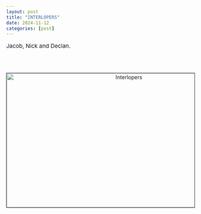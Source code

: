 ```yaml
---
layout: post
title: "INTERLOPERS"
date: 2024-11-12
categories: [post]
---
```

<p style="font-size:15px">
Jacob, Nick and Declan.

<br><br>
<div id="ftr-container" style="text-align: center;"><img src="{{ site.baseurl }}/images/assets/int.jpg" alt="Interlopers" border="1" width="640" height="360">
  </div>

</p>

